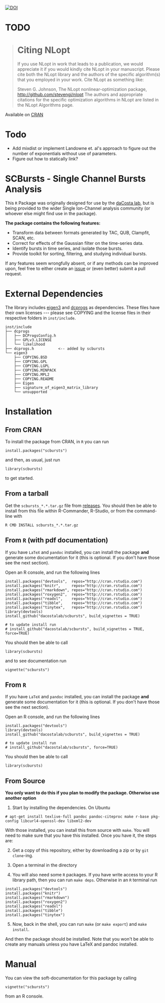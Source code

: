 [![DOI](https://zenodo.org/badge/100089287.svg)](https://zenodo.org/badge/latestdoi/100089287)

# TODO 

> Citing NLopt
> ============
> If you use NLopt in work that leads to a publication, we would appreciate it if you would kindly cite NLopt in your manuscript. Please cite both the NLopt library and the authors of the specific algorithm(s) that you employed in your work. Cite NLopt as something like:
> 
> Steven G. Johnson, The NLopt nonlinear-optimization package, http://github.com/stevengj/nlopt
> The authors and appropriate citations for the specific optimization algorithms in NLopt are listed in the NLopt Algorithms page.



Available on [CRAN](https://cran.r-project.org/web/packages/scbursts/index.html)

# Todo

- Add mixdist or implement Landowne et. al's approach to figure out the number of exponentials without use of parameters.
- Figure out how to statically link?


# SCBursts - Single Channel Bursts Analysis

This `R` Package was originally designed for use by the [daCosta lab](http://www.dacosta.net/), but is being provided to the wider Single Ion-Channel analysis community (or whoever else might find use in the package). 

**The package contains the following features:**

- Transform data between formats generated by TAC, QUB, Clampfit, SCAN, etc.
- Correct for effects of the Gaussian filter on the time-series data.
- Identify bursts in time series, and isolate those bursts.
- Provide toolkit for sorting, filtering, and studying individual bursts.

If any features seem wrongfully absent, or if any methods can be improved upon, feel free to either create an [issue](https://github.com/dacostalab/scbursts/issues) or (even better) submit a pull request.

# External Dependencies

The library includes [eigen3](http://eigen.tuxfamily.org) and [dcprogs](https://github.com/DCPROGS/HJCFIT) as dependencies. These files have their own licenses --- please see COPYING and the license files in their respective folders in `inst/include`.

```
inst/include
├── dcprogs
│   ├── DCProgsConfig.h
│   ├── GPLv3.LICENSE
│   └── likelihood
├── dcprogs.h           <-- added by scbursts
└── eigen3
    ├── COPYING.BSD
    ├── COPYING.GPL
    ├── COPYING.LGPL
    ├── COPYING.MINPACK
    ├── COPYING.MPL2
    ├── COPYING.README
    ├── Eigen
    ├── signature_of_eigen3_matrix_library
    └── unsupported
```

# Installation

## From CRAN

To install the package from CRAN, in `R` you can run

```
install.packages("scbursts")
```

and then, as usual, just run

```
library(scbursts)
```

to get started.


## From a tarball

Get the `scbursts_*.*.tar.gz` file from [releases](https://github.com/dacostalab/scbursts/releases). You should then be able to install from this file within R-Commander, R-Studio, or from the command-line with

~~~
R CMD INSTALL scbursts_*.*.tar.gz
~~~

## From `R` (with pdf documentation)

If you have `LaTeX` and `pandoc` installed, you can install the package **and** generate some documentation for it (this is optional. If you don't have those see the next section). 

Open an R console, and run the following lines

```{.R}
install.packages("devtools",  repos="http://cran.rstudio.com")
install.packages("knitr",     repos="http://cran.rstudio.com")
install.packages("rmarkdown", repos="http://cran.rstudio.com")
install.packages("roxygen2",  repos="http://cran.rstudio.com")
install.packages("readxl",    repos="http://cran.rstudio.com")
install.packages("tibble",    repos="http://cran.rstudio.com")
install.packages("tinytex",   repos="http://cran.rstudio.com")
library(devtools)
install_github("dacostalab/scbursts", build_vignettes = TRUE)

# to update install run
# install_github("dacostalab/scbursts", build_vignettes = TRUE, force=TRUE)
```

You should then be able to call

```{.R}
library(scbursts)
```

and to see documentation run

```{.R}
vignette("scbursts")
```

## From `R`

If you have `LaTeX` and `pandoc` installed, you can install the package **and** generate some documentation for it (this is optional. If you don't have those see the next section). 

Open an R console, and run the following lines

```{.R}
install.packages("devtools")
library(devtools)
install_github("dacostalab/scbursts", build_vignettes = TRUE)

# to update install run
# install_github("dacostalab/scbursts", force=TRUE)
```

You should then be able to call

```{.R}
library(scbursts)
```

## From Source 

**You only want to do this if you plan to modify the package. Otherwise use another option**

1. Start by installing the dependencies. On Ubuntu

```
# apt-get install texlive-full pandoc pandoc-citeproc make r-base pkg-config libcurl4-openssl-dev libxml2-dev
```

With those installed, you can install this from source with `make`. You will need to make sure that you have this installed. Once you have it, the steps are:

2. Get a copy of this repository, either by downloading a zip or by `git clone`-ing.

3. Open a terminal in the directory

4. You will also need some `R` packages. If you have write access to your R library path, then you can run `make deps`. Otherwise in an `R` terminal run

```{.R}
install.packages("devtools")
install.packages("knitr")
install.packages("rmarkdown")
install.packages("roxygen2")
install.packages("readxl")
install.packages("tibble")
install.packages("tinytex")
```

5. Now, back in the shell, you can run `make` (or `make export`) and `make install`.

And then the package should be installed. Note that you won't be able to create any manuals unless you have LaTeX and pandoc installed.

# Manual

You can view the soft-documentation for this package by calling

```{.R}
vignette("scbursts")
```

from an R console.
